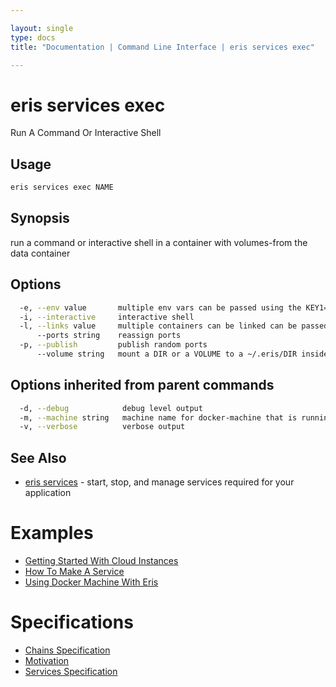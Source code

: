 ```yaml
---

layout: single
type: docs
title: "Documentation | Command Line Interface | eris services exec"

---
```


# eris services exec

Run A Command Or Interactive Shell

## Usage

```bash
eris services exec NAME
```

## Synopsis

run a command or interactive shell in a container with volumes-from the data container


## Options

```bash
  -e, --env value       multiple env vars can be passed using the KEY1=val1,KEY2=val2 syntax (default [])
  -i, --interactive     interactive shell
  -l, --links value     multiple containers can be linked can be passed using the KEY1:val1,KEY2:val2 syntax (default [])
      --ports string    reassign ports
  -p, --publish         publish random ports
      --volume string   mount a DIR or a VOLUME to a ~/.eris/DIR inside a container
```

## Options inherited from parent commands

```bash
  -d, --debug            debug level output
  -m, --machine string   machine name for docker-machine that is running VM (default "eris")
  -v, --verbose          verbose output
```



## See Also

* [eris services](/docs/documentation/cli/0.12.0-rc3/eris_services/) - start, stop, and manage services required for your application




# Examples

* [Getting Started With Cloud Instances](/docs/documentation/cli/0.12.0-rc3/examples/getting_started_with_cloud_instances/)
* [How To Make A Service](/docs/documentation/cli/0.12.0-rc3/examples/how_to_make_a_service/)
* [Using Docker Machine With Eris](/docs/documentation/cli/0.12.0-rc3/examples/using_docker_machine_with_eris/)


# Specifications

* [Chains Specification](/docs/documentation/cli/0.12.0-rc3/specifications/chains_specification/)
* [Motivation](/docs/documentation/cli/0.12.0-rc3/specifications/motivation/)
* [Services Specification](/docs/documentation/cli/0.12.0-rc3/specifications/services_specification/)

